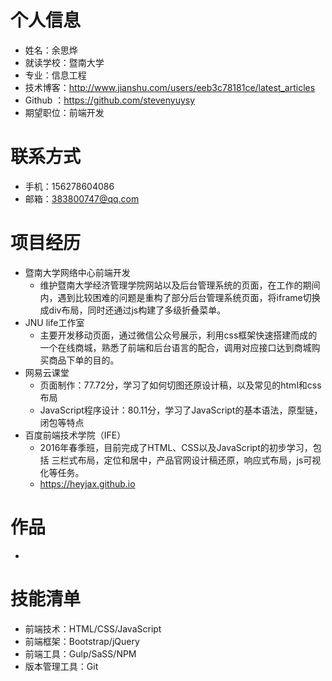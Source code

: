 # 个人信息
* 姓名：余思烨
* 就读学校：暨南大学
* 专业：信息工程
* 技术博客：http://www.jianshu.com/users/eeb3c78181ce/latest_articles
* Github ：https://github.com/stevenyuysy
* 期望职位：前端开发

# 联系方式
* 手机：156278604086
* 邮箱：383800747@qq.com

# 项目经历
* 暨南大学网络中心前端开发
    * 维护暨南大学经济管理学院网站以及后台管理系统的页面，在工作的期间内，遇到比较困难的问题是重构了部分后台管理系统页面，将iframe切换成div布局，同时还通过js构建了多级折叠菜单。
* JNU life工作室
    * 主要开发移动页面，通过微信公众号展示，利用css框架快速搭建而成的一个在线商城，熟悉了前端和后台语言的配合，调用对应接口达到商城购买商品下单的目的。
* 网易云课堂
    * 页面制作：77.72分，学习了如何切图还原设计稿，以及常见的html和css布局
    * JavaScript程序设计：80.11分，学习了JavaScript的基本语法，原型链，闭包等特点
* 百度前端技术学院（IFE）
    * 2016年春季班，目前完成了HTML、CSS以及JavaScript的初步学习，包括 三栏式布局，定位和居中，产品官网设计稿还原，响应式布局，js可视化等任务。
    * https://heyjax.github.io
# 作品
*

# 技能清单
* 前端技术：HTML/CSS/JavaScript
* 前端框架：Bootstrap/jQuery
* 前端工具：Gulp/SaSS/NPM
* 版本管理工具：Git
